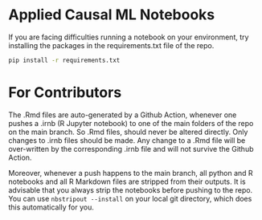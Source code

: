 # Applied Causal ML Notebooks

If you are facing difficulties running a notebook on your environment, try installing the packages in the requirements.txt file of the repo.

```bash
pip install -r requirements.txt
```


# For Contributors

The .Rmd files are auto-generated by a Github Action, whenever one pushes a .irnb (R Jupyter notebook) to one of the main folders of the repo on the main branch. So .Rmd files, should never be altered directly. Only changes to .irnb files should be made. Any change to a .Rmd file will be over-written by the corresponding .irnb file and will not survive the Github Action.

Moreover, whenever a push happens to the main branch, all python and R notebooks and all R Markdown files are stripped from their outputs. It is advisable that you always strip the notebooks before pushing to the repo. You can use `nbstripout --install` on your local git directory, which does this automatically for you. 